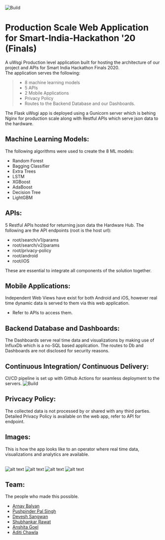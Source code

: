 ![Build](https://github.com/arnavbalyan/SIH/workflows/Python%20application/badge.svg)
<span style="color:black">
# Production Scale Web Application for Smart-India-Hackathon '20 (Finals) 
A uWsgi Production level application built for hosting the architecture of our project and APIs for Smart India Hackathon Finals 2020. <br>
The application serves the following:
> - 8 machine learning models
> - 5 APIs
> - 2 Mobile Applications
> - Privacy Policy
> - Routes to the Backend Database and our Dashboards. <br>
 
The Flask uWsgi app is deployed using a Gunicorn server which is behing Nginx for production scale along with Restful APIs which serve json data to the hardware. 

## Machine Learning Models:
The following algorithms were used to create the 8 ML models:
 - Random Forest
 - Bagging Classifier
 - Extra Trees
 - LSTM
 - XGBoost
 - AdaBoost
 - Decision Tree
 - LightGBM

## APIs: 
5 Restful APIs hosted for returning json data the Hardware Hub. The following are the API endpoints (root is the host url):
 - root/search/v1/params
 - root/search/v2/params
 - root/privacy-policy
 - root/android
 - root/iOS <br>
 
 These are essential to integrate all components of the solution together.

## Mobile Applications:
Independent Web Views have exist for both Android and iOS, however real time dynamic data is served to them via this web application.
 - Refer to APIs to access them.
 
## Backend Database and Dashboards:
The Dashboards serve real time data and visualizations by making use of InfluxDb which is a no-SQL based application. The routes to Db and Dashboards are not disclosed for security reasons.

## Continuous Integration/ Continuous Delivery:
CI/CD pipeline is set up with Github Actions for seamless deployment to the servers.  ![Build](https://github.com/arnavbalyan/SIH/workflows/Python%20application/badge.svg)

## Privcacy Policy:
The collected data is not processed by or shared with any third parties. Detailed Privacy Policy is available on the web app, refer to API for endpoint.


## Images:
This is how the app looks like to an operator where real time data, visualizations and analytics are available. 
<br/>
&nbsp;

![alt text](https://github.com/ArnavBalyan/SIH/blob/master/dashboards/sih_dashboard.png "Main Dash")
![alt text](https://github.com/ArnavBalyan/SIH/blob/master/dashboards/sih_dashboard1.png "Dash")
![alt text](https://github.com/ArnavBalyan/SIH/blob/master/dashboards/sih_dashboard2.png "Main Db")
![alt text](https://github.com/ArnavBalyan/SIH/blob/master/dashboards/sih_dashboard3.png "Db")
</span>

## Team:
The people who made this possible.
 - [Arnav Balyan](https://github.com/ArnavBalyan)
 - [Pushpinder Pal Singh](https://github.com/pushpinderpalsingh)
 - [Devesh Sangwan](https://github.com/deveshsangwan)
 - [Shubhankar Rawat](https://github.com/ShubhankarRawat)
 - [Anshita Goel](https://github.com/anshitagoel19)
 - [Aditi Chawla](https://github.com/aadiitii)

